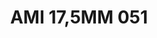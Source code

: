 ---
title: AMI 17,5MM 051
date: 
draft: false

# descripcion
description : Anillo de plata 925 y microcubics.

materials: Plata 925

color: 

dimensions: 17,5 mm diámetro

code: 05-28-1218

type: "Anillos"

categories: []

price: $11.540,00

price_eftvo: $9.810,00

# Images
# first image will be shown in the product page
images:
  # - image: "images/path_to_image"
  # La ubicacion de las imagenes es imagenes/Anillos/Anillos.Microcubic/05-28-1218-ami-17,5mm-051
  - image: "./images/anillos/microcubic/05-28-1218-ami-17,5mm-051.jpg"
---
